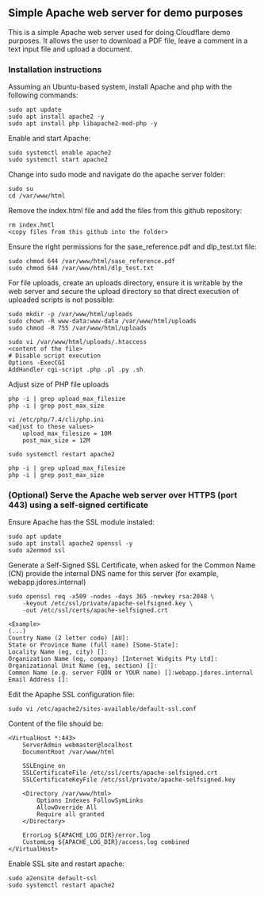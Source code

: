 ## Simple Apache web server for demo purposes

This is a simple Apache web server used for doing Cloudflare demo purposes.
It allows the user to download a PDF file, leave a comment in a text input file and upload a document.

### Installation instructions

Assuming an Ubuntu-based system, install Apache and php with the following commands:

```
sudo apt update
sudo apt install apache2 -y
sudo apt install php libapache2-mod-php -y
```

Enable and start Apache:
```
sudo systemctl enable apache2
sudo systemctl start apache2
```

Change into sudo mode and navigate do the apache server folder:
```
sudo su
cd /var/www/html
```
Remove the index.html file and add the files from this github repository:
```
rm index.hmtl
<copy files from this github into the folder>
```
Ensure the right permissions for the sase_reference.pdf and dlp_test.txt file:
```
sudo chmod 644 /var/www/html/sase_reference.pdf
sudo chmod 644 /var/www/html/dlp_test.txt
```
For file uploads, create an uploads directory, ensure it is writable by the web server and secure the upload directory so that direct execution of uploaded scripts is not possible:
```
sudo mkdir -p /var/www/html/uploads
sudo chown -R www-data:www-data /var/www/html/uploads
sudo chmod -R 755 /var/www/html/uploads

sudo vi /var/www/html/uploads/.htaccess
<content of the file>
# Disable script execution
Options -ExecCGI
AddHandler cgi-script .php .pl .py .sh
```
Adjust size of PHP file uploads
```
php -i | grep upload_max_filesize
php -i | grep post_max_size

vi /etc/php/7.4/cli/php.ini
<adjust to these values>
    upload_max_filesize = 10M
    post_max_size = 12M

sudo systemctl restart apache2

php -i | grep upload_max_filesize
php -i | grep post_max_size
```

### (Optional) Serve the Apache web server over HTTPS (port 443) using a self-signed certificate
Ensure Apache has the SSL module instaled:
```
sudo apt update
sudo apt install apache2 openssl -y
sudo a2enmod ssl
```
Generate a Self-Signed SSL Certificate, when asked for the Common Name (CN) provide the internal DNS name for this server (for example, webapp.jdores.internal)
```
sudo openssl req -x509 -nodes -days 365 -newkey rsa:2048 \
    -keyout /etc/ssl/private/apache-selfsigned.key \
    -out /etc/ssl/certs/apache-selfsigned.crt

<Example>
(...)
Country Name (2 letter code) [AU]:
State or Province Name (full name) [Some-State]:
Locality Name (eg, city) []:
Organization Name (eg, company) [Internet Widgits Pty Ltd]:
Organizational Unit Name (eg, section) []:
Common Name (e.g. server FQDN or YOUR name) []:webapp.jdores.internal
Email Address []:
```
Edit the Apaphe SSL configuration file:
```
sudo vi /etc/apache2/sites-available/default-ssl.conf
```
Content of the file should be:
```
<VirtualHost *:443>
    ServerAdmin webmaster@localhost
    DocumentRoot /var/www/html

    SSLEngine on
    SSLCertificateFile /etc/ssl/certs/apache-selfsigned.crt
    SSLCertificateKeyFile /etc/ssl/private/apache-selfsigned.key

    <Directory /var/www/html>
        Options Indexes FollowSymLinks
        AllowOverride All
        Require all granted
    </Directory>

    ErrorLog ${APACHE_LOG_DIR}/error.log
    CustomLog ${APACHE_LOG_DIR}/access.log combined
</VirtualHost>
```
Enable SSL site and restart apache:
```
sudo a2ensite default-ssl
sudo systemctl restart apache2
```